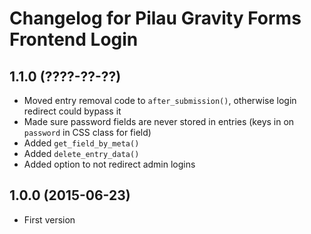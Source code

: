 # Changelog for Pilau Gravity Forms Frontend Login

## 1.1.0 (????-??-??)
* Moved entry removal code to `after_submission()`, otherwise login redirect could bypass it
* Made sure password fields are never stored in entries (keys in on `password` in CSS class for field)
* Added `get_field_by_meta()`
* Added `delete_entry_data()`
* Added option to not redirect admin logins

## 1.0.0 (2015-06-23)
* First version
